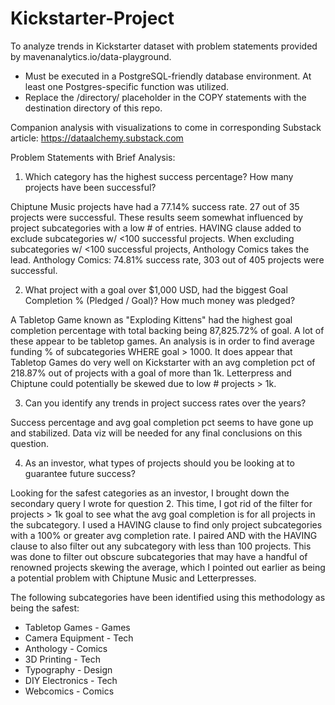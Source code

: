 # Kickstarter-Project
To analyze trends in Kickstarter dataset with problem statements provided by mavenanalytics.io/data-playground.

- Must be executed in a PostgreSQL-friendly database environment. At least one Postgres-specific function was utilized.
- Replace the /directory/ placeholder in the COPY statements with the destination directory of this repo.

Companion analysis with visualizations to come in corresponding Substack article: https://dataalchemy.substack.com

Problem Statements with Brief Analysis:

1. Which category has the highest success percentage? How many projects have been successful?

Chiptune Music projects have had a 77.14% success rate. 27 out of 35 projects were successful. These results seem somewhat influenced by project subcategories with a low # of entries. HAVING clause added to exclude subcategories w/ <100 successful projects.
When excluding subcategories w/ <100 successful projects, Anthology Comics takes the lead. Anthology Comics: 74.81% success rate, 303 out of 405 projects were successful.

2. What project with a goal over $1,000 USD, had the biggest Goal Completion % (Pledged / Goal)? How much money was pledged?

A Tabletop Game known as "Exploding Kittens" had the highest goal completion percentage with total backing being 87,825.72% of goal. A lot of these appear to be tabletop games. An analysis is in order to find average funding % of subcategories WHERE goal > 1000.
It does appear that Tabletop Games do very well on Kickstarter with an avg completion pct of 218.87% out of projects with a goal of more than 1k. Letterpress and Chiptune could potentially be skewed due to low # projects > 1k.

3. Can you identify any trends in project success rates over the years?

Success percentage and avg goal completion pct seems to have gone up and stabilized. 
Data viz will be needed for any final conclusions on this question.

4. As an investor, what types of projects should you be looking at to guarantee future success?

Looking for the safest categories as an investor, I brought down the secondary query I wrote for question 2. This time, I got rid of the filter for projects > 1k goal to see what the avg goal completion is for all projects in the subcategory.
I used a HAVING clause to find only project subcategories with a 100% or greater avg completion rate. I paired AND with the HAVING clause to also filter out any subcategory with less than 100 projects. 
This was done to filter out obscure subcategories that may have a handful of renowned projects skewing the average, which I pointed out earlier as being a potential problem with Chiptune Music and Letterpresses.

The following subcategories have been identified using this methodology as being the safest:
- Tabletop Games - Games
- Camera Equipment - Tech
- Anthology - Comics
- 3D Printing - Tech
- Typography - Design
- DIY Electronics - Tech
- Webcomics - Comics
